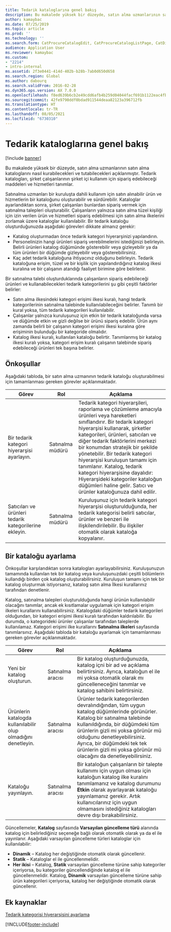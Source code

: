 ```yaml
---
title: Tedarik kataloglarına genel bakış
description: Bu makalede yüksek bir düzeyde, satın alma uzmanlarının satın alma kataloglarını nasıl kurabilecekleri ve tutabilecekleri açıklanmıştır. Tedarik katalogları, şirket çalışanlarının şirket içi kullanım için sipariş edebileceği maddeleri ve hizmetleri tanımlar.
author: kamaybac
ms.date: 07/25/2019
ms.topic: article
ms.prod: ''
ms.technology: ''
ms.search.form: CatProcureCatalogEdit, CatProcureCatalogListPage, CatDisplayProductRelationAdd
audience: Application User
ms.reviewer: kamaybac
ms.custom:
- "2214"
- intro-internal
ms.assetid: 2f3e0441-414d-402b-b28b-7ab0d650d658
ms.search.region: Global
ms.author: dabourq
ms.search.validFrom: 2016-02-28
ms.dyn365.ops.version: AX 7.0.0
ms.openlocfilehash: f8ed639b6cb2e49cdd6afb4b259d04044facf691b1122eac4fb2694b0946025d
ms.sourcegitcommit: 42fe9790ddf0bdad911544deaa82123a396712fb
ms.translationtype: HT
ms.contentlocale: tr-TR
ms.lasthandoff: 08/05/2021
ms.locfileid: "6730310"
---
```

# <a name="procurement-catalogs-overview"></a>Tedarik kataloglarına genel bakış

[!include [banner](../includes/banner.md)]

Bu makalede yüksek bir düzeyde, satın alma uzmanlarının satın alma kataloglarını nasıl kurabilecekleri ve tutabilecekleri açıklanmıştır. Tedarik katalogları, şirket çalışanlarının şirket içi kullanım için sipariş edebileceği maddeleri ve hizmetleri tanımlar.

Satınalma uzmanları bir kuruluşta dahili kullanım için satın alınabilir ürün ve hizmetlerin bir kataloğunu oluşturabilir ve sürdürebilir. Kataloglar ayarlandıktan sonra, şirket çalışanları bunlardan sipariş vermek için satınalma talepleri oluşturabilir. Çalışanların yalnızca satın alma tüzel kişiliği için izin verilen ürün ve hizmetleri sipariş edebilmesi için satın alma ilkelerini zorlamak üzere kataloglar kullanılabilir. Bir tedarik kataloğu oluşturduğunuzda aşağıdaki görevleri dikkate almanız gerekir:

-   Katalog oluşturmadan önce tedarik kategori hiyerarşinizi yapılandırın.
-   Personelinizin hangi ürünleri sipariş verebilmelerini istediğinizi belirleyin. Belirli ürünleri katalog düğümünde gösterebilir veya gizleyebilir ya da tüm ürünleri bir düğümde gizleyebilir veya gösterebilirsiniz.
-   Kaç adet tedarik kataloğuna ihtiyacınız olduğunu belirleyin. Tedarik kataloğuna erişim, tüzel ve bir kişilik için yapılandırdığınız katalog ilkesi kuralına ve bir çalışanın atandığı faaliyet birimine göre belirlenir.

Bir satınalma talebi oluşturduklarında çalışanların sipariş edebileceği ürünleri ve kullanabilecekleri tedarik kategorilerini şu gibi çeşitli faktörler belirler:

-   Satın alma ilkesindeki kategori erişimi ilkesi kuralı, hangi tedarik kategorilerinin satınalma talebinde kullanılabileceğini belirler. Tanımlı bir kural yoksa, tüm tedarik kategorileri kullanılabilir.
-   Çalışanlar yalnızca kuruluşunuz için etkin bir tedarik kataloğunda varsa ve düğümde etkin ve gizli değilse bir ürünü sipariş edebilir. Ürün aynı zamanda belirli bir çalışanın kategori erişimi ilkesi kuralına göre erişiminin bulunduğu bir kategoride olmalıdır.
-   Katalog ilkesi kuralı, kullanılan kataloğu belirtir. Tanımlanmış bir katalog ilkesi kuralı yoksa, kategori erişim kuralı çalışanın talebinde sipariş edebileceği ürünleri tek başına belirler.

## <a name="prerequisites"></a>Önkoşullar
Aşağıdaki tabloda, bir satın alma uzmanının tedarik kataloğu oluşturabilmesi için tamamlanması gereken görevler açıklanmaktadır.

| Görev                                                | Rol               | Açıklama                                                                                                                                                                                                                                                                                                                                                                                                                                                                                                             |
|-----------------------------------------------------|--------------------|-------------------------------------------------------------------------------------------------------------------------------------------------------------------------------------------------------------------------------------------------------------------------------------------------------------------------------------------------------------------------------------------------------------------------------------------------------------------------------------------------------------------------|
| Bir tedarik kategori hiyerarşisi ayarlayın.            | Satınalma müdürü | Tedarik kategori hiyerarşileri, raporlama ve çözümleme amacıyla ürünleri veya hareketleri sınıflandırır. Bir tedarik kategori hiyerarşisi kullanarak, şirketler kategorileri, ürünleri, satıcıları ve diğer tedarik faktörlerini merkezi bir konumdan stratejik bir şekilde yönetebilir. Bir tedarik kategori hiyerarşisi kuruluşun tamamı için tanımlanır. Katalog, tedarik kategori hiyerarşisine dayalıdır: Hiyerarşideki kategoriler kataloğun düğümleri haline gelir. Satıcı ve ürünler kataloğunuza dahil edilir. |
| Satıcıları ve ürünleri tedarik kategorilerine ekleyin. | Satınalma müdürü | Kuruluşunuz için tedarik kategori hiyerarşisi oluşturulduğunda, her tedarik kategorisi belirli satıcılar, ürünler ve benzeri ile ilişkilendirilebilir. Bu ilişkiler otomatik olarak kataloğa kopyalanır.                                                                                                                                                                                                                                                                                           |

## <a name="setting-up-a-catalog"></a>Bir kataloğu ayarlama
Önkoşullar karşılandıktan sonra katalogları ayarlayabilirsiniz. Kuruluşunuzun tamamında kullanılan tek bir katalog veya kuruluşunuzdaki çeşitli bölümlerin kullandığı birden çok katalog oluşturabilirsiniz. Kuruluşun tamamı için tek bir katalog oluşturmak istiyorsanız, katalog satın alma İlkesi kurallarınız tarafından denetlenir.  

Katalog, satınalma talepleri oluşturulduğunda hangi ürünün kullanılabilir olacağını tanımlar, ancak ek kısıtlamalar uygulamak için kategori erişim ilkeleri kurallarını kullanabilirsiniz. Katalogdaki düğümler tedarik kategorileri olduğundan, bir kategori erişimi ilkesi kuralı tarafından kaldırılabilir. Bu durumda, o kategorideki ürünler çalışanlar tarafından taleplerde kullanılamaz. Kategori erişimi ilke kurallarını **Satınalma ilkeleri** sayfasında tanımlarsınız. Aşağıdaki tabloda bir kataloğu ayarlamak için tamamlanması gereken görevler açıklanmaktadır.

| Görev                                                   | Rol             | Açıklama                                                                                                                                                                                                                                                                                                                  |
|--------------------------------------------------------|------------------|------------------------------------------------------------------------------------------------------------------------------------------------------------------------------------------------------------------------------------------------------------------------------------------------------------------------------|
| Yeni bir katalog oluşturun.                                  | Satınalma aracısı | Bir katalog oluşturduğunuzda, katalog içni bir ad ve açıklama belirtirsiniz. Ayrıca, kataloğun el ile mi yoksa otomatik olarak mı güncelleneceğini tanımlar ve katalog sahibini belirtirsiniz.                                                                                                                                      |
| Ürünlerin katalogda kullanılabilir olup olmadığını denetleyin. | Satınalma aracısı | Ürünler tedarik kategorilerden devralındığından, tüm uygun katalog düğümlerinde görünürler. Katalog bir satınalma talebinde kullanıldığında, bir düğümdeki tüm ürünlerin gizli mi yoksa görünür mü olduğunu denetleyebilirsiniz. Ayrıca, bir düğümdeki tek tek ürünlerin gizli mi yoksa görünür mü olacağını da denetleyebilirsiniz. |
| Kataloğu yayınlayın.                                   | Satınalma aracısı | Bir kataloğun çalışanların bir talepte kullanımı için uygun olması için kataloğun katalog ilke kuralını tanımlamanız ve katalog durumunu **Etkin** olarak ayarlayarak kataloğu yayınlamanız gerekir. Artık kullanıcılarınız için uygun olmamasını istediğiniz katalogları devre dışı bırakabilirsiniz.                                              |

Güncellemeler, **Katalog** sayfasında **Varsayılan güncelleme türü** alanında katalog için belirlediğiniz seçeneğe bağlı olarak otomatik olarak ya da el ile yayınlanır. Aşağıdaki varsayılan güncelleme türleri kataloglar için kullanılabilir:

-   **Dinamik** – Katalog her değiştiğinde otomatik olarak güncellenir.
-   **Statik** – Kataloglar el ile güncellenmelidir.
-   **Her ikisi** – Katalog, **Statik** varsayılan güncelleme türüne sahip kategoriler içeriyorsa, bu kategoriler güncellendiğinde katalog el ile güncellenmelidir. Katalog, **Dinamik** varsayılan güncelleme türüne sahip ürün kategorileri içeriyorsa, katalog her değiştiğinde otomatik olarak güncellenir.


## <a name="additional-resources"></a>Ek kaynaklar

[Tedarik kategorisi hiyerarşisini ayarlama](tasks/set-up-procurement-category-hierarchy.md)





[!INCLUDE[footer-include](../../includes/footer-banner.md)]